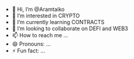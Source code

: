 - 👋 Hi, I’m @Aramtaiko
- 👀 I’m interested in CRYPTO
- 🌱 I’m currently learning CONTRACTS
- 💞️ I’m looking to collaborate on DEFI and WEB3
- 📫 How to reach me ...
- 😄 Pronouns: ...
- ⚡ Fun fact: ...

<!---
Aramtaiko/Aramtaiko is a ✨ special ✨ repository because its `README.md` (this file) appears on your GitHub profile.
You can click the Preview link to take a look at your changes.
--->
